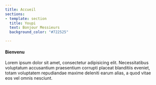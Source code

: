 ```yaml
---
title: Accueil
sections:
- template: section
  title: Youpi
  text: Bonjour Messieurs
  background_color: "#722525"

---
```

#### Bienvenu

Lorem ipsum dolor sit amet, consectetur adipisicing elit. Necessitatibus voluptatum accusantium praesentium corrupti placeat blanditiis eveniet, totam voluptatem repudiandae maxime deleniti earum alias, a quod vitae eos vel omnis nesciunt.
